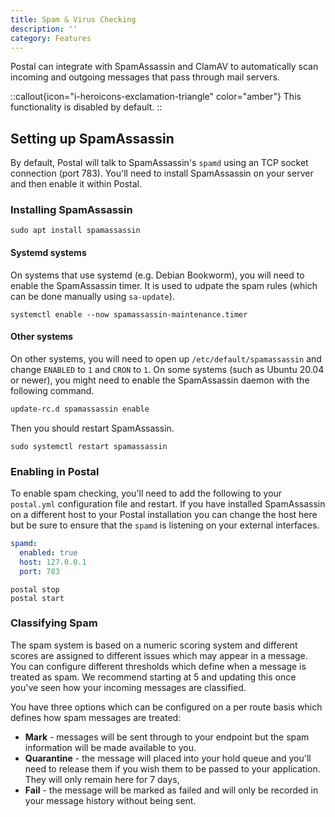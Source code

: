```yaml
---
title: Spam & Virus Checking
description: ''
category: Features
---
```

Postal can integrate with SpamAssassin and ClamAV to automatically scan incoming and outgoing messages that pass through mail servers.

::callout{icon="i-heroicons-exclamation-triangle" color="amber"}
This functionality is disabled by default.
::

## Setting up SpamAssassin

By default, Postal will talk to SpamAssassin's `spamd` using an TCP socket connection (port 783). You'll need to install SpamAssassin on your server and then enable it within Postal.

### Installing SpamAssassin

```
sudo apt install spamassassin
```

#### Systemd systems
On systems that use systemd (e.g. Debian Bookworm), you will need to enable the SpamAssassin timer. It is used to udpate the spam rules (which can be done manually using `sa-update`).

```shell
systemctl enable --now spamassassin-maintenance.timer
```

#### Other systems
On other systems, you will need to open up `/etc/default/spamassassin` and change `ENABLED` to `1` and  `CRON` to `1`. On some systems (such as Ubuntu 20.04 or newer), you might need to enable the SpamAssassin daemon with the following command.

```bash
update-rc.d spamassassin enable 
```

Then you should restart SpamAssassin.

```
sudo systemctl restart spamassassin
```

### Enabling in Postal

To enable spam checking, you'll need to add the following to your `postal.yml` configuration file and restart. If you have installed SpamAssassin on a different host to your Postal installation you can change the host here but be sure to ensure that the `spamd` is listening on your external interfaces.

```yaml
spamd:
  enabled: true
  host: 127.0.0.1
  port: 783
```

```
postal stop
postal start
```

### Classifying Spam

The spam system is based on a numeric scoring system and different scores are assigned to different issues which may appear in a message. You can configure different thresholds which define when a message is treated as spam. We recommend starting at 5 and updating this once you've seen how your incoming messages are classified.

You have three options which can be configured on a per route basis which defines how spam messages are treated:

* **Mark** - messages will be sent through to your endpoint but the spam information will be made available to you.
* **Quarantine** - the message will placed into your hold queue and you'll need to release them if you wish them to be passed to your application. They will only remain here for 7 days,
* **Fail** - the message will be marked as failed and will only be recorded in your message history without being sent.
